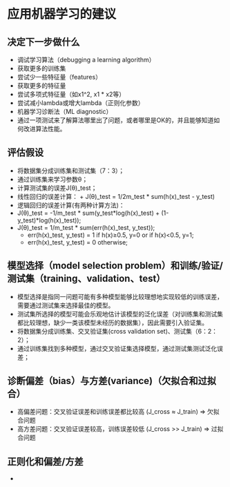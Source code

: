 # 应用机器学习的建议
## 决定下一步做什么
 + 调试学习算法（debugging a learning algorithm）
  + 获取更多的训练集
  + 尝试少一些特征量（features）
  + 获取更多的特征量
  + 尝试多项式特征量（如x1^2, x1 * x2等）
  + 尝试减小lambda或增大lambda（正则化参数）
 + 机器学习诊断法（ML diagnostic）
  + 通过一项测试来了解算法哪里出了问题，或者哪里是OK的，并且能够知道如何改进算法性能。
## 评估假设  
 + 将数据集分成训练集和测试集（7：3）；
  + 通过训练集来学习参数θ；
  + 计算测试集的误差J(θ)_test；
   + 线性回归的误差计算：
    + J(θ)_test = 1/2m_test * sum(h(x)_test - y_test)
   + 逻辑回归的误差计算(有两种计算方法)：
   + J(θ)_test = -1/m_test * sum(y_test*log(h(x)_test) + (1-y_test)*log(h(x)_test));
   + J(θ)_test = 1/m_test * sum(err(h(x)_test, y_test));
     + err(h(x)_test, y_test) = 1 if h(x)≥0.5, y=0 or if h(x)<0.5, y=1;
     + err(h(x)_test, y_test) = 0 otherwise;
## 模型选择（model selection problem）和训练/验证/测试集（training、validation、test）
 + 模型选择是指同一问题可能有多种模型能够比较理想地实现较低的训练误差，需要通过测试集来选择最佳的模型。
 + 测试集所选择的模型可能会乐观地估计该模型的泛化误差（对训练集和测试集都比较理想，缺少一类该模型未经历的数据集），因此需要引入验证集。
 + 将数据集分成训练集、交叉验证集(cross validation set)、测试集（6：2：2）；
  + 通过训练集找到多种模型，通过交叉验证集选择模型，通过测试集测试泛化误差；
## 诊断偏差（bias）与方差(variance)（欠拟合和过拟合）
 + 高偏差问题：交叉验证误差和训练误差都比较高 (J_cross ≈ J_train) => 欠拟合问题
 + 高方差问题：交叉验证误差较高，训练误差较低 (J_cross >> J_train) => 过拟合问题
## 正则化和偏差/方差
 + 
